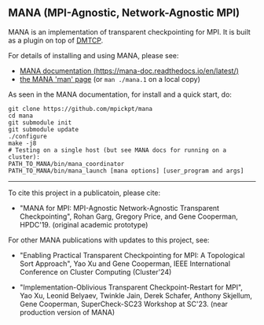 ## MANA (MPI-Agnostic, Network-Agnostic MPI)

MANA is an implementation of transparent checkpointing for MPI.  It is
built as a plugin on top of [DMTCP](https://github.com/dmtcp/dmtcp).

For details of installing and using MANA, please see:
- [MANA documentation (https://mana-doc.readthedocs.io/en/latest/) ](https://mana-doc.readthedocs.io/en/latest/)
- [the MANA 'man' page](manpages/mana.1.md) (or `man ./mana.1` on a local copy)

As seen in the MANA documentation, for install and a quick start, do:

    git clone https://github.com/mpickpt/mana
    cd mana
    git submodule init
    git submodule update
    ./configure
    make -j8
    # Testing on a single host (but see MANA docs for running on a cluster):
    PATH_TO_MANA/bin/mana_coordinator
    PATH_TO_MANA/bin/mana_launch [mana options] [user_program and args]

---

To cite this project in a publicatoin, please cite:

* "MANA for MPI: MPI-Agnostic Network-Agnostic Transparent Checkpointing",
  Rohan Garg, Gregory Price, and Gene Cooperman, HPDC'19.
  (original academic prototype)

For other MANA publications with updates to this project, see:
* "Enabling Practical Transparent Checkpointing for MPI: A Topological
     Sort Approach",
   Yao Xu and Gene Cooperman,
   IEEE International Conference on Cluster Computing (Cluster'24)

* "Implementation-Oblivious Transparent Checkpoint-Restart for MPI",
  Yao Xu, Leonid Belyaev, Twinkle Jain,
    Derek Schafer, Anthony Skjellum, Gene Cooperman, SuperCheck-SC23 Workshop
	at SC'23.
  (near production version of MANA)
